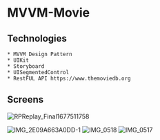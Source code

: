 # MVVM-Movie

## Technologies  

    * MVVM Design Pattern
    * UIKit
    * Storyboard
    * UISegmentedControl
    * RestFUL API https://www.themoviedb.org


## Screens

![RPReplay_Final1677511758](https://user-images.githubusercontent.com/102283100/221611523-40e04989-7d47-41af-b6b8-253fee17a6cb.gif)

![IMG_2E09A663A0DD-1](https://user-images.githubusercontent.com/102283100/221765006-ea859cb9-19f3-435b-91b9-0ec8df506585.jpeg)
![IMG_0518](https://user-images.githubusercontent.com/102283100/221765015-7d2597fa-dedc-4fed-b9cf-8b4f31284784.PNG)
![IMG_0517](https://user-images.githubusercontent.com/102283100/221765025-1f109972-331e-48a3-9ddd-68c487b572a8.PNG)
